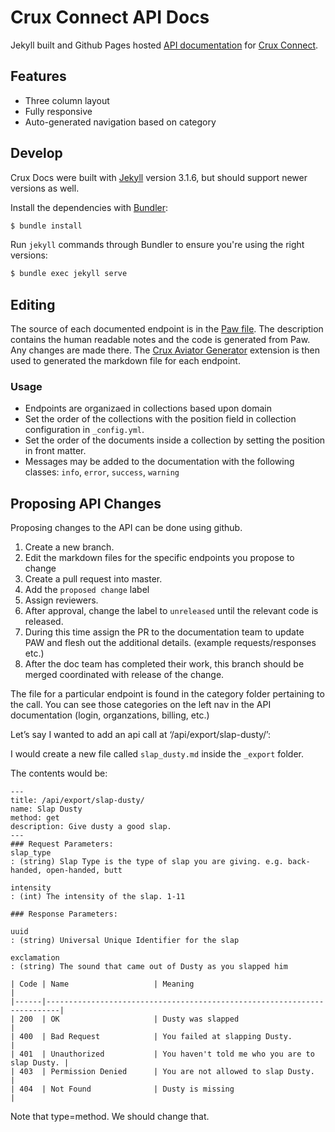 # Crux Connect API Docs

Jekyll built and Github Pages hosted [API documentation](https://docs.cruxconnect.com) for [Crux Connect](https://www.cruxconnect.com).

## Features

* Three column layout
* Fully responsive
* Auto-generated navigation based on category

## Develop
Crux Docs were built with [Jekyll](http://jekyllrb.com/) version 3.1.6, but should support newer versions as well.

Install the dependencies with [Bundler](http://bundler.io/):

~~~bash
$ bundle install
~~~

Run `jekyll` commands through Bundler to ensure you're using the right versions:

~~~bash
$ bundle exec jekyll serve
~~~

## Editing

The source of each documented endpoint is in the [Paw file](/files/Crux-API-Project.paw). The description contains the human readable notes and the code is generated from Paw. Any changes are made there. The [Crux Aviator Generator](https://github.com/CruxConnect/paw-aviator-extension) extension is then used to generated the markdown file for each endpoint.

### Usage

* Endpoints are organizaed in collections based upon domain
* Set the order of the collections with the position field in collection configuration in `_config.yml`.
* Set the order of the documents inside a collection by setting the position in front matter.
* Messages may be added to the documentation with the following classes: `info`, `error`, `success`, `warning`

## Proposing API Changes

Proposing changes to the API can be done using github.

1. Create a new branch.
1. Edit the markdown files for the specific endpoints you propose to change
1. Create a pull request into master.
1. Add the `proposed change` label
1. Assign reviewers.
1. After approval, change the label to `unreleased` until the relevant code is released.
1. During this time assign the PR to the documentation team to update PAW and flesh out the additional details. (example requests/responses etc.)
1. After the doc team has completed their work, this branch should be merged coordinated with release of the change.

The file for a particular endpoint is found in the category folder pertaining to the call.
You can see those categories on the left nav in the API documentation (login, organzations, billing, etc.)

Let’s say I wanted to add an api call at ‘/api/export/slap-dusty/’:

I would create a new file called `slap_dusty.md` inside the `_export` folder.

The contents would be:
```
---
title: /api/export/slap-dusty/
name: Slap Dusty
method: get
description: Give dusty a good slap.
---
### Request Parameters:
slap_type
: (string) Slap Type is the type of slap you are giving. e.g. back-handed, open-handed, butt

intensity
: (int) The intensity of the slap. 1-11

### Response Parameters:

uuid
: (string) Universal Unique Identifier for the slap

exclamation
: (string) The sound that came out of Dusty as you slapped him

| Code | Name                   | Meaning                                        |
|------|-------------------------------------------------------------------------|
| 200  | OK                     | Dusty was slapped                              |
| 400  | Bad Request            | You failed at slapping Dusty.                  |
| 401  | Unauthorized           | You haven't told me who you are to slap Dusty. |
| 403  | Permission Denied      | You are not allowed to slap Dusty.             |
| 404  | Not Found              | Dusty is missing                               |
```
Note that type=method. We should change that.
